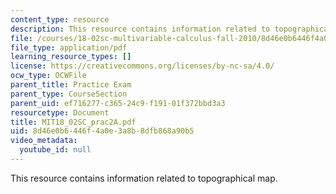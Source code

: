 ```yaml
---
content_type: resource
description: This resource contains information related to topographical map.
file: /courses/18-02sc-multivariable-calculus-fall-2010/8d46e0b6446f4a0e3a8b8dfb868a90b5_MIT18_02SC_prac2A.pdf
file_type: application/pdf
learning_resource_types: []
license: https://creativecommons.org/licenses/by-nc-sa/4.0/
ocw_type: OCWFile
parent_title: Practice Exam
parent_type: CourseSection
parent_uid: ef716277-c365-24c9-f191-01f372bbd3a3
resourcetype: Document
title: MIT18_02SC_prac2A.pdf
uid: 8d46e0b6-446f-4a0e-3a8b-8dfb868a90b5
video_metadata:
  youtube_id: null
---
```

This resource contains information related to topographical map.